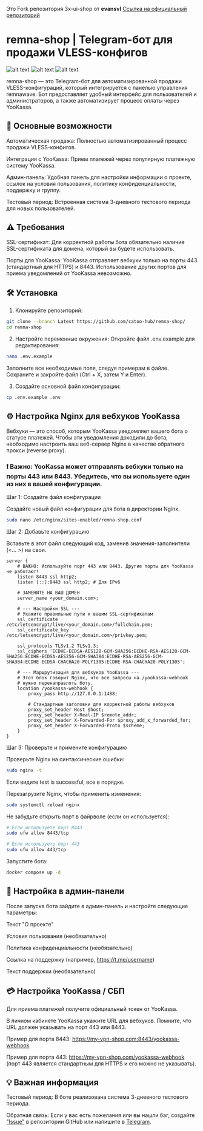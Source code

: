 Это Fork репозитория 3x-ui-shop от **evansvl**
[Ссылка на официальный репозиторий](https://github.com/evansvl/3x-ui-shop/)

# remna-shop | Telegram-бот для продажи VLESS-конфигов

![alt text](https://img.shields.io/badge/version-1.0.3-blue)
![alt text](https://img.shields.io/badge/language-Python-green)
![alt text](https://img.shields.io/github/issues/catoo-hub/remna-shop)

remna-shop — это Telegram-бот для автоматизированной продажи VLESS-конфигураций, который интегрируется с панелью управления remnawave. Бот предоставляет удобный интерфейс для пользователей и администраторов, а также автоматизирует процесс оплаты через YooKassa.

## 🚀 Основные возможности

Автоматическая продажа: Полностью автоматизированный процесс продажи VLESS-конфигов.

Интеграция с YooKassa: Прием платежей через популярную платежную систему YooKassa.

Админ-панель: Удобная панель для настройки информации о проекте, ссылок на условия пользования, политику конфиденциальности, поддержку и группу.

Тестовый период: Встроенная система 3-дневного тестового периода для новых пользователей.

## ⚠️ Требования

SSL-сертификат: Для корректной работы бота обязательно наличие SSL-сертификата для домена, который вы будете использовать.

Порты для YooKassa: YooKassa отправляет вебхуки только на порты 443 (стандартный для HTTPS) и 8443. Использование других портов для приема уведомлений от YooKassa невозможно.

## 🛠️ Установка

1. Клонируйте репозиторий:

```bash
git clone --branch Latest https://github.com/catoo-hub/remna-shop/
cd remna-shop
```

2. Настройте переменные окружения:
   Откройте файл .env.example для редактирования:

```bash
nano .env.example
```

Заполните все необходимые поля, следуя примерам в файле. Сохраните и закройте файл (Ctrl + X, затем Y и Enter).

3. Создайте основной файл конфигурации:

```bash
cp .env.example .env
```

## ⚙️ Настройка Nginx для вебхуков YooKassa

Вебхуки — это способ, которым YooKassa уведомляет вашего бота о статусе платежей. Чтобы эти уведомления доходили до бота, необходимо настроить ваш веб-сервер Nginx в качестве обратного прокси (reverse proxy).

### ❗️ Важно: YooKassa может отправлять вебхуки только на порты 443 или 8443. Убедитесь, что вы используете один из них в вашей конфигурации.

Шаг 1: Создайте файл конфигурации

Создайте новый файл конфигурации для бота в директории Nginx.

```bash
sudo nano /etc/nginx/sites-enabled/remna-shop.conf
```

Шаг 2: Добавьте конфигурацию

Вставьте в этот файл следующий код, заменив значения-заполнители (<... >) на свои.

```nginx
server {
    # ВАЖНО: Используйте порт 443 или 8443. Другие порты для YooKassa не работают!
    listen 8443 ssl http2;
    listen [::]:8443 ssl http2; # Для IPv6

    # ЗАМЕНИТЕ НА ВАШ ДОМЕН
    server_name <your_domain.com>;

    # --- Настройки SSL ---
    # Укажите правильные пути к вашим SSL-сертификатам
    ssl_certificate /etc/letsencrypt/live/<your_domain.com>/fullchain.pem;
    ssl_certificate_key /etc/letsencrypt/live/<your_domain.com>/privkey.pem;

    ssl_protocols TLSv1.2 TLSv1.3;
    ssl_ciphers 'ECDHE-ECDSA-AES128-GCM-SHA256:ECDHE-RSA-AES128-GCM-SHA256:ECDHE-ECDSA-AES256-GCM-SHA384:ECDHE-RSA-AES256-GCM-SHA384:ECDHE-ECDSA-CHACHA20-POLY1305:ECDHE-RSA-CHACHA20-POLY1305';

    # --- Маршрутизация для вебхуков YooKassa ---
    # Этот блок говорит Nginx, что все запросы на /yookassa-webhook
    # нужно перенаправлять боту.
    location /yookassa-webhook {
        proxy_pass http://127.0.0.1:1488;

        # Стандартные заголовки для корректной работы вебхуков
        proxy_set_header Host $host;
        proxy_set_header X-Real-IP $remote_addr;
        proxy_set_header X-Forwarded-For $proxy_add_x_forwarded_for;
        proxy_set_header X-Forwarded-Proto $scheme;
    }
}
```

Шаг 3: Проверьте и примените конфигурацию

Проверьте Nginx на синтаксические ошибки:

```bash
sudo nginx -t
```

Если видите test is successful, все в порядке.

Перезагрузите Nginx, чтобы применить изменения:

```bash
sudo systemctl reload nginx
```

Не забудьте открыть порт в файрволе (если он используется):

```bash
# Если используете порт 8443
sudo ufw allow 8443/tcp

# Если используете порт 443
sudo ufw allow 443/tcp
```

Запустите бота:

```bash
docker compose up -d
```

## 🤖 Настройка в админ-панели

После запуска бота зайдите в админ-панель и настройте следующие параметры:

Текст "О проекте"

Условия пользования (необязательно)

Политика конфиденциальности (необязательно)

Ссылка на поддержку (например, https://t.me/username)

Текст поддержки (необязательно)

## 💳 Настройка YooKassa / СБП

Для приема платежей получите официальный токен от YooKassa.

В личном кабинете YooKassa укажите URL для вебхуков. Помните, что URL должен указывать на порт 443 или 8443.

Пример для порта 8443: https://my-vpn-shop.com:8443/yookassa-webhook

Пример для порта 443: https://my-vpn-shop.com/yookassa-webhook (порт 443 является стандартным для HTTPS и его можно не указывать).

## 💡 Важная информация

Тестовый период: В боте реализована система 3-дневного тестового периода.

Обратная связь: Если у вас есть пожелания или вы нашли баг, создайте ["Issue"](https://github.com/catoo-hub/remna-shop/issues) в репозитории GitHub или напишите в [Telegram](https://t.me/torroixq).
